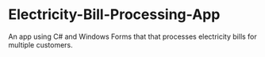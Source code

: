 # Electricity-Bill-Processing-App
An app using C# and Windows Forms that that processes electricity bills for multiple customers.
